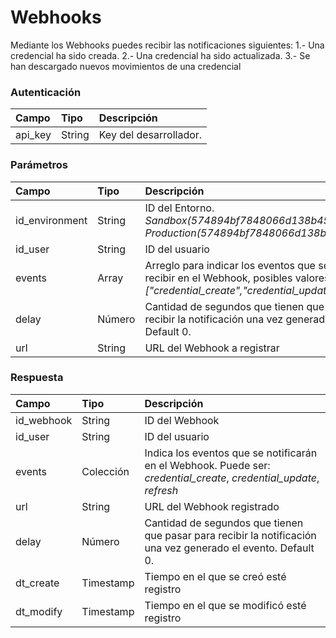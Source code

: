 Webhooks
===================
Mediante los Webhooks puedes recibir las notificaciones siguientes:
1.- Una credencial ha sido creada.
2.- Una credencial ha sido actualizada.
3.- Se han descargado nuevos movimientos de una credencial

### Autenticación

| Campo     | Tipo | Descripción   |
| :------- | :---- | :--- |
| api_key | String | Key del desarrollador.    |

### Parámetros

| Campo     | Tipo | Descripción   |
| :------- | :---- | :--- |
| id_environment | String |  ID del Entorno. _Sandbox(574894bf7848066d138b4570), Production(574894bf7848066d138b4571)_    |
| id_user    | String   |  ID del usuario   |
| events     | Array    |  Arreglo para indicar los eventos que se desean recibir en el Webhook, posibles valores: _["credential_create","credential_update","refresh"]_|
| delay     | Número    |  Cantidad de segundos que tienen que pasar para recibir la notificación una vez generado el evento. Default 0.  |
| url     | String    |  URL del Webhook a registrar  |


### Respuesta
	 
| Campo     | Tipo | Descripción   |
| :------- | :---- | :--- |
| id_webhook | String |  ID del Webhook    |
| id_user    | String   |  ID del usuario   |
| events     | Colección    |  Indica los eventos que se notificarán en el Webhook. Puede ser: _credential_create_, _credential_update_, _refresh_  |
| url     | String    |  URL del Webhook registrado  |
| delay     | Número    |  Cantidad de segundos que tienen que pasar para recibir la notificación una vez generado el evento. Default 0.  |
| dt_create     | Timestamp    |  Tiempo en el que se creó esté registro  |
| dt_modify     | Timestamp    |  Tiempo en el que se modificó esté registro  |

